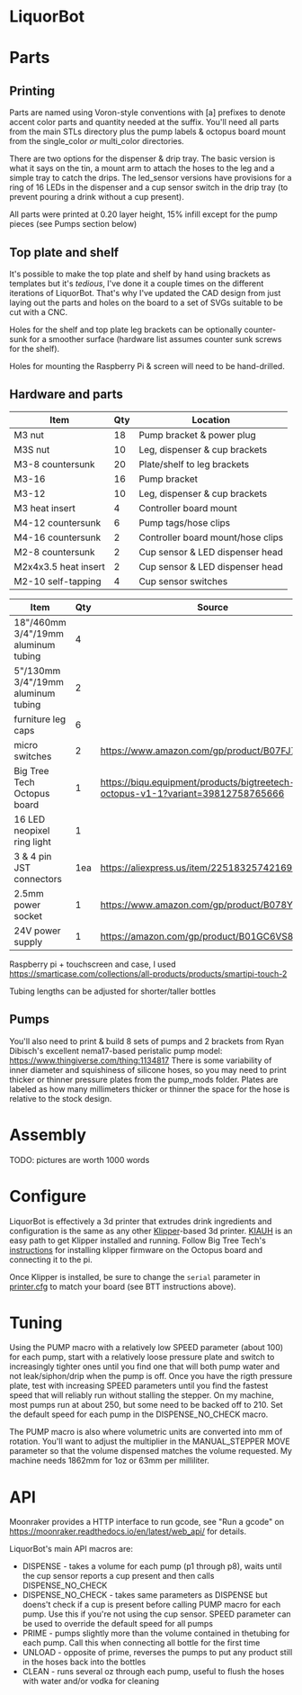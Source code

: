 # LiquorBot

# Parts

## Printing
Parts are named using Voron-style conventions with [a] prefixes to denote accent color parts and quantity needed at the suffix. You'll need all parts from the main STLs directory plus the pump labels & octopus board mount from the single_color _or_ multi_color directories.

There are two options for the dispenser & drip tray. The basic version is what it says on the tin, a mount arm to attach the hoses to the leg and a simple tray to catch the drips. The led_sensor versions have provisions for a ring of 16 LEDs in the dispenser and a cup sensor switch in the drip tray (to prevent pouring a drink without a cup present).

All parts were printed at 0.20 layer height, 15% infill except for the pump pieces (see Pumps section below)

## Top plate and shelf
It's possible to make the top plate and shelf by hand using brackets as templates but it's _tedious_, I've done it a couple times on the different iterations of LiquorBot. That's why I've updated the CAD design from just laying out the parts and holes on the board to a set of SVGs suitable to be cut with a CNC.

Holes for the shelf and top plate leg brackets can be optionally counter-sunk for a smoother surface (hardware list assumes counter sunk screws for the shelf).

Holes for mounting the Raspberry Pi & screen will need to be hand-drilled.

## Hardware and parts

| Item                 | Qty | Location                            |
|----------------------|-----|-------------------------------------|
| M3 nut               | 18  | Pump bracket & power plug           |
| M3S nut              | 10  | Leg, dispenser & cup brackets       |
| M3-8 countersunk     | 20  | Plate/shelf to leg brackets         |
| M3-16                | 16  | Pump bracket                        |
| M3-12                | 10  | Leg, dispenser & cup brackets       |
| M3 heat insert       | 4   | Controller board mount              |
| M4-12 countersunk	   | 6   | Pump tags/hose clips                |
| M4-16 countersunk	   | 2   | Controller board mount/hose clips   |
| M2-8 countersunk     | 2   | Cup sensor & LED dispenser head     |
| M2x4x3.5 heat insert | 2   | Cup sensor & LED dispenser head     |
| M2-10 self-tapping   | 4   | Cup sensor switches                 |

| Item                                | Qty | Source |
|-------------------------------------|-----|--------|
| 18"/460mm 3/4"/19mm aluminum tubing | 4   |  |
| 5"/130mm 3/4"/19mm aluminum tubing  | 2   |  |
| furniture leg caps                  | 6   |  |
| micro switches                      | 2   | https://www.amazon.com/gp/product/B07FJ77HNV |
| Big Tree Tech Octopus board         | 1   | https://biqu.equipment/products/bigtreetech-octopus-v1-1?variant=39812758765666 |
| 16 LED neopixel ring light          | 1   |  |
| 3 & 4 pin JST connectors            | 1ea | https://aliexpress.us/item/2251832574216984.html	|
| 2.5mm power socket                  | 1   | https://www.amazon.com/gp/product/B078YNW3JZ |
| 24V power supply                    | 1   | https://amazon.com/gp/product/B01GC6VS8I |

Raspberry pi + touchscreen and case, I used https://smarticase.com/collections/all-products/products/smartipi-touch-2

Tubing lengths can be adjusted for shorter/taller bottles

## Pumps
You'll also need to print & build 8 sets of pumps and 2 brackets from Ryan Dibisch's excellent nema17-based peristalic pump model: https://www.thingiverse.com/thing:1134817 There is some variability of inner diameter and squishiness of silicone hoses, so you may need to print thicker or thinner pressure plates from the pump_mods folder. Plates are labeled as how many millimeters thicker or thinner the space for the hose is relative to the stock design.

# Assembly

TODO: pictures are worth 1000 words

# Configure
LiquorBot is effectively a 3d printer that extrudes drink ingredients and configuration is the same as any other [Klipper](https://www.klipper3d.org/)-based 3d printer. [KIAUH](https://github.com/th33xitus/kiauh) is an easy path to get Klipper installed and running. Follow Big Tree Tech's [instructions](https://github.com/bigtreetech/BIGTREETECH-OCTOPUS-V1.0/tree/master/Firmware/Klipper) for installing klipper firmware on the Octopus board and connecting it to the pi.

Once Klipper is installed, be sure to change the `serial` parameter in [printer.cfg](config/printer.cfg) to match your board (see BTT instructions above).

# Tuning
Using the PUMP macro with a relatively low SPEED parameter (about 100) for each pump, start with a relatively loose pressure plate and switch to increasingly tighter ones until you find one that will both pump water and not leak/siphon/drip when the pump is off. Once you have the rigth pressure plate, test with increasing SPEED parameters until you find the fastest speed that will reliably run without stalling the stepper. On my machine, most pumps run at about 250, but some need to be backed off to 210. Set the default speed for each pump in the DISPENSE_NO_CHECK macro.

The PUMP macro is also where volumetric units are converted into mm of rotation. You'll want to adjust the multiplier in the MANUAL_STEPPER MOVE parameter so that the volume dispensed matches the volume requested. My machine needs 1862mm for 1oz or 63mm per milliliter.

# API
Moonraker provides a HTTP interface to run gcode, see "Run a gcode" on https://moonraker.readthedocs.io/en/latest/web_api/ for details. 

LiquorBot's main API macros are:
 * DISPENSE - takes a volume for each pump (p1 through p8), waits until the cup sensor reports a cup present and then calls DISPENSE_NO_CHECK
 * DISPENSE_NO_CHECK - takes same parameters as DISPENSE but doens't check if a cup is present before calling PUMP macro for each pump. Use this if you're not using the cup sensor. SPEED parameter can be used to override the default speed for all pumps
 * PRIME - pumps slightly more than the volume contained in thetubing for each pump. Call this when connecting all bottle for the first time
 * UNLOAD - opposite of prime, reverses the pumps to put any product still in the hoses back into the bottles
 * CLEAN - runs several oz through each pump, useful to flush the hoses with water and/or vodka for cleaning

